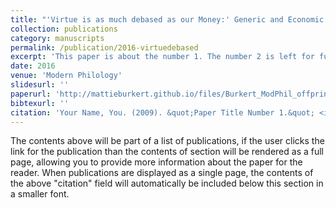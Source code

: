 ```yaml
---
title: "'Virtue is as much debased as our Money:' Generic and Economic Instability in Love’s Last Shift"
collection: publications
category: manuscripts
permalink: /publication/2016-virtuedebased
excerpt: 'This paper is about the number 1. The number 2 is left for future work.'
date: 2016
venue: 'Modern Philology'
slidesurl: ''
paperurl: 'http://mattieburkert.github.io/files/Burkert_ModPhil_offprint.pdf'
bibtexurl: ''
citation: 'Your Name, You. (2009). &quot;Paper Title Number 1.&quot; <i>Journal 1</i>. 1(1).'
---
```

The contents above will be part of a list of publications, if the user clicks the link for the publication than the contents of section will be rendered as a full page, allowing you to provide more information about the paper for the reader. When publications are displayed as a single page, the contents of the above "citation" field will automatically be included below this section in a smaller font.

<!--
---
title: "'Virtue is as much debased as our Money:' Generic and Economic Instability in <i>Love’s Last Shift</i>"
collection: publications
category: manuscripts
permalink: /publications/2016-virtuedebased.md
excerpt: 'This paper is about the number 1. The number 2 is left for future work.'
date: 2016
venue: 'Modern Philology'
slidesurl:
paperurl: 'http://mattieburkert.github.io/files/Burkert_ModPhil_offprint.pdf'
bibtexurl:
citation: 'Burkert, Mattie. (2016). &quot;'Virtue is as much debased as our Money:' Generic and Economic Instability in <i>Love’s Last Shift</i>.&quot; <i>Modern Philology</i>. Vol. 114, No. 1, Pp. 59-81. [https://doi.org/10.1086/686632](https://doi.org/10.1086/686632)'
---

This essay examines the formal unnevenness of Colley Cibber's comedy, <i>Love’s Last Shift</i> (1696), which awkwardly mixes sexually explicit humor with moralistic sentimentality. Cibber does not lack control of his material, as many critics have assumed; rather, he uses the play's rapid tonal shifts to reveal the resistance of the Restoration theatrical repertory to the kinds of updates called for by groups like the Societies for the Reformation of Manners. The play further examines these problems of cultural reform through extensive allusions to the ongoing currency crisis and related monetary innovations. England's Financial Revolution is held up for scrutiny and is found to be as superficial and hypocritical as the push for greater morality in art and public life.  By reframing the reform movements of the 1690s within a historical cycle of novelty-seeking, rather than as part of an arc of social progress, Cibber's play undercuts dominant Enlightenment discourses of improvement.

Portions of this essay were later reproduced with permission as part of my book, <i>Speculative Enterprise: Public Theaters and Financial Markets, 1688-1763</i> (University of Virginia Press, 2021).
-->
